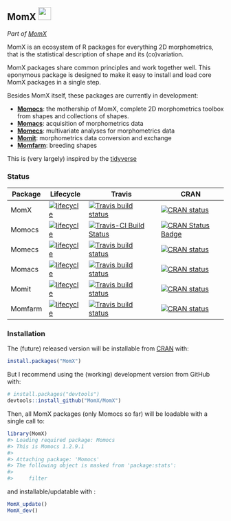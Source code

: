 
<!-- README.md is generated from README.Rmd. Please edit that file -->
MomX <img src="https://noto-website-2.storage.googleapis.com/emoji/emoji_u1f984.png" width="30px">
--------------------------------------------------------------------------------------------------

*Part of [MomX](https://momx.github.io/MomX/)*

<!--
[![lifecycle](https://img.shields.io/badge/lifecycle-experimental-orange.svg)](https://www.tidyverse.org/lifecycle/#experimental)
[![Travis build status](https://travis-ci.org/MomX/MomX.svg?branch=master)](https://travis-ci.org/MomX/MomX)
[![CRAN status](https://www.r-pkg.org/badges/version/MomX)](https://cran.r-project.org/package=MomX)
-->
MomX is an ecosystem of R packages for everything 2D morphometrics, that is the statistical description of shape and its (co)variation.

MomX packages share common principles and work together well. This eponymous package is designed to make it easy to install and load core MomX packages in a single step.

Besides MomX itself, these packages are currently in development:

-   **[Momocs](http://momx.github.io/Momocs/)**: the mothership of MomX, complete 2D morphometrics toolbox from shapes and collections of shapes.
-   **[Momacs](https://github.com/Falindir/Momacs)**: acquisition of morphometrics data
-   **[Momecs](https://github.com/MomX/Momecs)**: multivariate analyses for morphometrics data
-   **[Momit](https://github.com/MomX/Momit)**: morphometrics data conversion and exchange
-   **[Momfarm](https://github.com/MomX/Momfarm)**: breeding shapes

This is (very largely) inspired by the [tidyverse](https://tidyverse.org)

### Status

| Package | Lifecycle                                                                                                                         | Travis                                                                                                              | CRAN                                                                                                         |
|---------|-----------------------------------------------------------------------------------------------------------------------------------|---------------------------------------------------------------------------------------------------------------------|--------------------------------------------------------------------------------------------------------------|
| MomX    | [![lifecycle](https://img.shields.io/badge/lifecycle-experimental-orange.svg)](https://www.tidyverse.org/lifecycle/#experimental) | [![Travis build status](https://travis-ci.org/MomX/MomX.svg?branch=master)](https://travis-ci.org/MomX/MomX)        | [![CRAN status](https://www.r-pkg.org/badges/version/MomX)](https://cran.r-project.org/package=MomX)         |
| Momocs  | [![lifecycle](https://img.shields.io/badge/lifecycle-maturing-blue.svg)](https://www.tidyverse.org/lifecycle/#maturing)           | [![Travis-CI Build Status](https://travis-ci.org/MomX/Momocs.svg?branch=master)](https://travis-ci.org/MomX/Momocs) | [![CRAN Status Badge](http://www.r-pkg.org/badges/version/Momocs)](http://cran.r-project.org/package=Momocs) |
| Momecs  | [![lifecycle](https://img.shields.io/badge/lifecycle-experimental-orange.svg)](https://www.tidyverse.org/lifecycle/#experimental) | [![Travis build status](https://travis-ci.org/MomX/Momecs.svg?branch=master)](https://travis-ci.org/MomX/Momecs)    | [![CRAN status](https://www.r-pkg.org/badges/version/Momecs)](https://cran.r-project.org/package=Momecs)     |
| Momacs  | [![lifecycle](https://img.shields.io/badge/lifecycle-experimental-orange.svg)](https://www.tidyverse.org/lifecycle/#experimental) | [![Travis build status](https://travis-ci.org/MomX/Momacs.svg?branch=master)](https://travis-ci.org/MomX/Momacs)    | [![CRAN status](https://www.r-pkg.org/badges/version/Momacs)](https://cran.r-project.org/package=Momacs)     |
| Momit   | [![lifecycle](https://img.shields.io/badge/lifecycle-experimental-orange.svg)](https://www.tidyverse.org/lifecycle/#experimental) | [![Travis build status](https://travis-ci.org/MomX/Momit.svg?branch=master)](https://travis-ci.org/MomX/Momit)      | [![CRAN status](https://www.r-pkg.org/badges/version/Momit)](https://cran.r-project.org/package=Momit)       |
| Momfarm | [![lifecycle](https://img.shields.io/badge/lifecycle-experimental-orange.svg)](https://www.tidyverse.org/lifecycle/#experimental) | [![Travis build status](https://travis-ci.org/MomX/Momfarm.svg?branch=master)](https://travis-ci.org/MomX/Momfarm)  | [![CRAN status](https://www.r-pkg.org/badges/version/Momfarm)](https://cran.r-project.org/package=Momfarm)   |

### Installation

The (future) released version will be installable from [CRAN](https://CRAN.R-project.org/package=MomX) with:

``` r
install.packages("MomX")
```

But I recommend using the (working) development version from GitHub with:

``` r
# install.packages("devtools")
devtools::install_github("MomX/MomX")
```

Then, all MomX packages (only Momocs so far) will be loadable with a single call to:

``` r
library(MomX)
#> Loading required package: Momocs
#> This is Momocs 1.2.9.1
#> 
#> Attaching package: 'Momocs'
#> The following object is masked from 'package:stats':
#> 
#>     filter
```

and installable/updatable with :

``` r
MomX_update()
MomX_dev()
```

<!--
### Example

This is a basic example which shows you how to solve a common problem:


```r
## basic example code
```

What is special about using `README.Rmd` instead of just `README.md`? You can include R chunks like so:


```r
summary(cars)
#>      speed           dist       
#>  Min.   : 4.0   Min.   :  2.00  
#>  1st Qu.:12.0   1st Qu.: 26.00  
#>  Median :15.0   Median : 36.00  
#>  Mean   :15.4   Mean   : 42.98  
#>  3rd Qu.:19.0   3rd Qu.: 56.00  
#>  Max.   :25.0   Max.   :120.00
```

You'll still need to render `README.Rmd` regularly, to keep `README.md` up-to-date.

You can also embed plots, for example:

<img src="man/figures/README-pressure-1.png" width="100%" />

In that case, don't forget to commit and push the resulting figure files, so they display on GitHub!
-->
